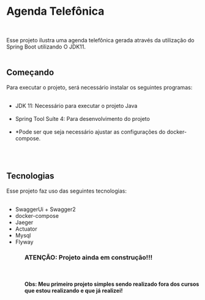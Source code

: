 <h1>Agenda Telefônica</h1></br>

Esse projeto ilustra uma agenda telefônica gerada através da utilização do Spring Boot utilizando O JDK11.</br></br>

<h2>Começando</h2>
Para executar o projeto, será necessário instalar os seguintes programas:</br>
</br>
<ul>
<li>JDK 11: Necessário para executar o projeto Java</li></br>
<li>Spring Tool Suíte 4: Para desenvolvimento do projeto</li></br>
<li>*Pode ser que seja necessário ajustar as configurações do docker-compose.</li></br>
</ul>
</br>

<h2>Tecnologias</h2>
Esse projeto faz uso das seguintes tecnologias:</br>
</br>
<ul>
  <li>SwaggerUi + Swagger2
  <li>docker-compose
  <li>Jaeger
  <li>Actuator
  <li>Mysql
  <li>Flyway
<ul>

<h3>ATENÇÃO: Projeto ainda em construção!!!</h3>
</br>
</br>
<b>Obs: Meu primeiro projeto simples sendo realizado fora dos cursos que estou realizando e que já realizei! </b>
